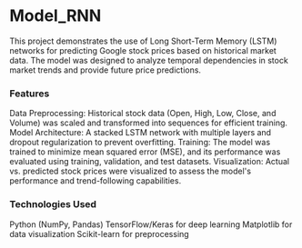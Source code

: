 # Model_RNN
This project demonstrates the use of Long Short-Term Memory (LSTM) networks for predicting Google stock prices based on historical market data. The model was designed to analyze temporal dependencies in stock market trends and provide future price predictions.
### Features
Data Preprocessing: Historical stock data (Open, High, Low, Close, and Volume) was scaled and transformed into sequences for efficient training.
Model Architecture: A stacked LSTM network with multiple layers and dropout regularization to prevent overfitting.
Training: The model was trained to minimize mean squared error (MSE), and its performance was evaluated using training, validation, and test datasets.
Visualization: Actual vs. predicted stock prices were visualized to assess the model's performance and trend-following capabilities.
### Technologies Used
Python (NumPy, Pandas)
TensorFlow/Keras for deep learning
Matplotlib for data visualization
Scikit-learn for preprocessing
